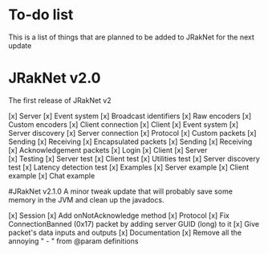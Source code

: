 # To-do list
This is a list of things that are planned to be added to JRakNet for the next update

# JRakNet v2.0
The first release of JRakNet v2

[x] Server
	[x] Event system
	[x] Broadcast identifiers
		[x] Raw encoders
		[x] Custom encoders
	[x] Client connection
[x] Client
	[x] Event system
	[x] Server discovery
	[x] Server connection
[x] Protocol
	[x] Custom packets
		[x] Sending
		[x] Receiving
	[x] Encapsulated packets
		[x] Sending
		[x] Receiving
	[x] Acknowledgement packets
	[x] Login
		[x] Client
		[x] Server		
[x] Testing
	[x] Server test
	[x] Client test
	[x] Utilities test
	[x] Server discovery test
	[x] Latency detection test
	[x] Examples
		[x] Server example
		[x] Client example
		[x] Chat example
		
#JRakNet v2.1.0
A minor tweak update that will probably save some memory in the JVM and clean up the javadocs.

[x] Session
	[x] Add onNotAcknowledge method
[x] Protocol
	[x] Fix ConnectionBanned (0x17) packet by adding server GUID (long) to it
	[x] Give packet's data inputs and outputs
[x] Documentation
	[x] Remove all the annoying " - " from @param definitions